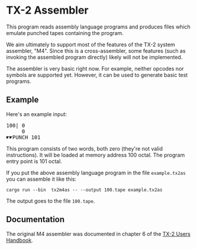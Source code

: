 # TX-2 Assembler

This program reads assembly language programs and produces files which
emulate punched tapes containing the program.

We aim ultimately to support most of the features of the TX-2 system
assembler, "M4".  Since this is a cross-assembler, some features (such
as invoking the assembled program directly) likely will not be
implemented.

The assembler is very basic right now. For example, neither opcodes
nor symbols are supported yet.  However, it can be used to generate
basic test programs.

## Example

Here's an example input:

<pre>
100| 0
     0
☛☛PUNCH 101
</pre>

This program consists of two words, both zero (they're not valid
instructions).  It will be loaded at memory address 100 octal.  The
program entry point is 101 octal.

If you put the above assembly language program in the file
`example.tx2as` you can assemble it like this:

```
cargo run --bin  tx2m4as -- --output 100.tape example.tx2as
```

The output goes to the file `100.tape`.

## Documentation

The original M4 assembler was documented in chapter 6 of the [TX-2
Users
Handbook](https://tx-2.github.io/documentation#tx-2-users-handbook).
